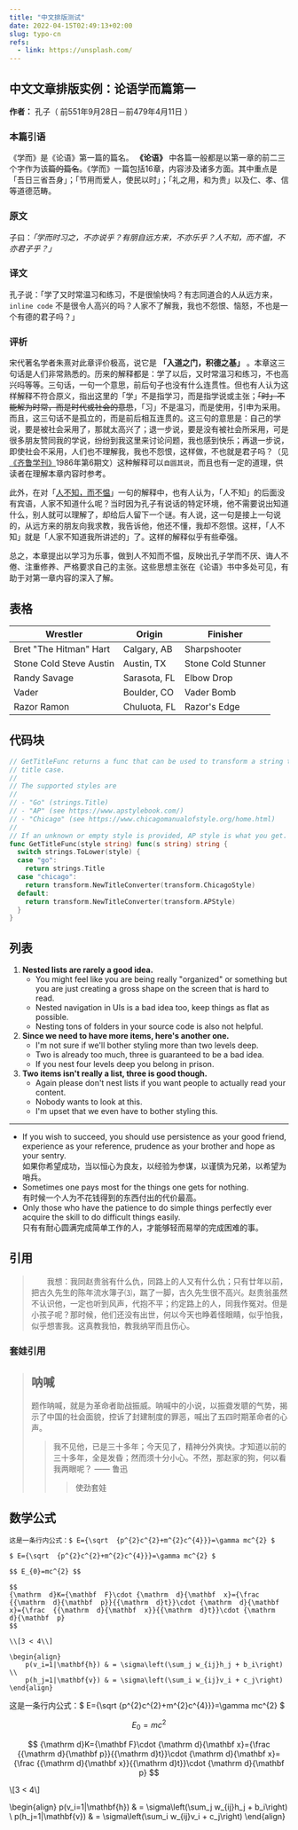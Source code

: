 ```yaml
---
title: "中文排版测试"
date: 2022-04-15T02:49:13+02:00
slug: typo-cn
refs:
  - link: https://unsplash.com/
---
```


## 中文文章排版实例：论语学而篇第一

<!--more-->

**作者：** 孔子（ 前551年9月28日－前479年4月11日 ）

### 本篇引语

《学而》是《论语》第一篇的篇名。 **《论语》** 中各篇一般都是以第一章的前二三个字作为该~~篇的篇名~~。《学而》一篇包括16章，内容涉及诸多方面。其中重点是「吾日三省吾身」；「节用而爱人，使民以时」；「礼之用，和为贵」以及仁、孝、信等道德范畴。

### 原文

子曰：*「学而时习之，不亦说乎？有朋自远方来，不亦乐乎？人不知，而不愠，不亦君子乎？」*

### 译文

孔子说：「学了又时常温习和练习，不是很愉快吗？有志同道合的人从远方来，`inline code` 不是很令人高兴的吗？人家不了解我，我也不怨恨、恼怒，不也是一个有德的君子吗？」

### 评析

宋代著名学者朱熹对此章评价极高，说它是 **「入道之门，积德之基」** 。本章这三句话是人们非常熟悉的。历来的解释都是：学了以后，又时常温习和练习，不也高兴吗等等。三句话，一句一个意思，前后句子也没有什么连贯性。但也有人认为这样解释不符合原义，指出这里的「学」不是指学习，而是指学说或主张；~~「时」不能解为时常，而是时代或社会的意思~~，「习」不是温习，而是使用，引申为采用。而且，这三句话不是孤立的，而是前后相互连贯的。这三句的意思是：自己的学说，要是被社会采用了，那就太高兴了；退一步说，要是没有被社会所采用，可是很多朋友赞同我的学说，纷纷到我这里来讨论问题，我也感到快乐；再退一步说，即使社会不采用，人们也不理解我，我也不怨恨，这样做，不也就是君子吗？（见[《齐鲁学刊》](https://baike.baidu.com/item/%E9%BD%90%E9%B2%81%E5%AD%A6%E5%88%8A/10666044)1986年第6期文）这种解释可以`自圆其说`，而且也有一定的道理，供读者在理解本章内容时参考。

此外，在对「[人不知，而不愠](https://baike.baidu.com/item/%E4%BA%BA%E4%B8%8D%E7%9F%A5%E8%80%8C%E4%B8%8D%E6%84%A0%EF%BC%8C%E4%B8%8D%E4%BA%A6%E5%90%9B%E5%AD%90%E4%B9%8E/2867323)」一句的解释中，也有人认为，「人不知」的后面没有宾语，人家不知道什么呢？当时因为孔子有说话的特定环境，他不需要说出知道什么，别人就可以理解了，却给后人留下一个谜。有人说，这一句是接上一句说的，从远方来的朋友向我求教，我告诉他，他还不懂，我却不怨恨。这样，「人不知」就是「人家不知道我所讲述的」了。这样的解释似乎有些牵强。

总之，本章提出以学习为乐事，做到人不知而不愠，反映出孔子学而不厌、诲人不倦、注重修养、严格要求自己的主张。这些思想主张在《论语》书中多处可见，有助于对第一章内容的深入了解。

## 表格

| Wrestler                | Origin       | Finisher           |
| ----------------------- | ------------ | ------------------ |
| Bret "The Hitman" Hart  | Calgary, AB  | Sharpshooter       |
| Stone Cold Steve Austin | Austin, TX   | Stone Cold Stunner |
| Randy Savage            | Sarasota, FL | Elbow Drop         |
| Vader                   | Boulder, CO  | Vader Bomb         |
| Razor Ramon             | Chuluota, FL | Razor's Edge       |

## 代码块

```go  {linenos=table,hl_lines=[8,"15-17"],linenostart=199}
// GetTitleFunc returns a func that can be used to transform a string to
// title case.
//
// The supported styles are
//
// - "Go" (strings.Title)
// - "AP" (see https://www.apstylebook.com/)
// - "Chicago" (see https://www.chicagomanualofstyle.org/home.html)
//
// If an unknown or empty style is provided, AP style is what you get.
func GetTitleFunc(style string) func(s string) string {
  switch strings.ToLower(style) {
  case "go":
    return strings.Title
  case "chicago":
    return transform.NewTitleConverter(transform.ChicagoStyle)
  default:
    return transform.NewTitleConverter(transform.APStyle)
  }
}
```

## 列表

1. **Nested lists are rarely a good idea.**
   - You might feel like you are being really "organized" or something but you are just creating a gross shape on the screen that is hard to read.
   - Nested navigation in UIs is a bad idea too, keep things as flat as possible.
   - Nesting tons of folders in your source code is also not helpful.
2. **Since we need to have more items, here's another one.**
   - I'm not sure if we'll bother styling more than two levels deep.
   - Two is already too much, three is guaranteed to be a bad idea.
   - If you nest four levels deep you belong in prison.
3. **Two items isn't really a list, three is good though.**
   - Again please don't nest lists if you want people to actually read your content.
   - Nobody wants to look at this.
   - I'm upset that we even have to bother styling this.

***

- If you wish to succeed, you should use persistence as your good friend, experience as your reference, prudence as your brother and hope as your sentry.</br>
  如果你希望成功，当以恒心为良友，以经验为参谋，以谨慎为兄弟，以希望为哨兵。  
- Sometimes one pays most for the things one gets for nothing.  </br>
  有时候一个人为不花钱得到的东西付出的代价最高。
- Only those who have the patience to do simple things perfectly ever acquire the skill to do difficult things easily.  </br>
  只有有耐心圆满完成简单工作的人，才能够轻而易举的完成困难的事。

## 引用

> 　　我想：我同赵贵翁有什么仇，同路上的人又有什么仇；只有廿年以前，把古久先生的陈年流水簿子⑶，踹了一脚，古久先生很不高兴。赵贵翁虽然不认识他，一定也听到风声，代抱不平；约定路上的人，同我作冤对。但是小孩子呢？那时候，他们还没有出世，何以今天也睁着怪眼睛，似乎怕我，似乎想害我。这真教我怕，教我纳罕而且伤心。

### 套娃引用

> ## 呐喊
> 
> 题作呐喊，就是为革命者助战振威。呐喊中的小说，以振聋发聩的气势，揭示了中国的社会面貌，控诉了封建制度的罪恶，喊出了五四时期革命者的心声。
> 
> > 我不见他，已是三十多年；今天见了，精神分外爽快。才知道以前的三十多年，全是发昏；然而须十分小心。不然，那赵家的狗，何以看我两眼呢？ —— 鲁迅
> > > 使劲套娃

## 数学公式

```TeX
这是一条行内公式：$ E={\sqrt  {p^{2}c^{2}+m^{2}c^{4}}}=\gamma mc^{2} $

$ E={\sqrt  {p^{2}c^{2}+m^{2}c^{4}}}=\gamma mc^{2} $

$$ E_{0}=mc^{2} $$

$$
{\mathrm  d}K={\mathbf  F}\cdot {\mathrm  d}{\mathbf  x}={\frac  {{\mathrm  d}{\mathbf  p}}{{\mathrm  d}t}}\cdot {\mathrm  d}{\mathbf  x}={\frac  {{\mathrm  d}{\mathbf  x}}{{\mathrm  d}t}}\cdot {\mathrm  d}{\mathbf  p}
$$

\\[3 < 4\\]

\begin{align}
    p(v_i=1|\mathbf{h}) & = \sigma\left(\sum_j w_{ij}h_j + b_i\right) \\
    p(h_j=1|\mathbf{v}) & = \sigma\left(\sum_i w_{ij}v_i + c_j\right)
\end{align}
```

这是一条行内公式：$ E={\sqrt  {p^{2}c^{2}+m^{2}c^{4}}}=\gamma mc^{2} $

$$ E_{0}=mc^{2} $$

$$
{\mathrm  d}K={\mathbf  F}\cdot {\mathrm  d}{\mathbf  x}={\frac  {{\mathrm  d}{\mathbf  p}}{{\mathrm  d}t}}\cdot {\mathrm  d}{\mathbf  x}={\frac  {{\mathrm  d}{\mathbf  x}}{{\mathrm  d}t}}\cdot {\mathrm  d}{\mathbf  p}
$$

\\[3 < 4\\]

\begin{align}
    p(v_i=1|\mathbf{h}) & = \sigma\left(\sum_j w_{ij}h_j + b_i\right) \\
    p(h_j=1|\mathbf{v}) & = \sigma\left(\sum_i w_{ij}v_i + c_j\right)
\end{align}
